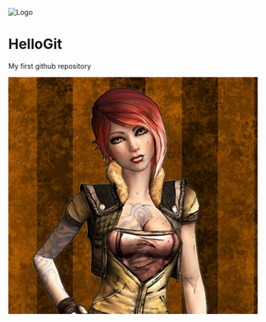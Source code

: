 ![Logo](http://francky.me/images/quora001.png)
# HelloGit
My first github repository

![alt text](images/lilith.png "Description goes here")
